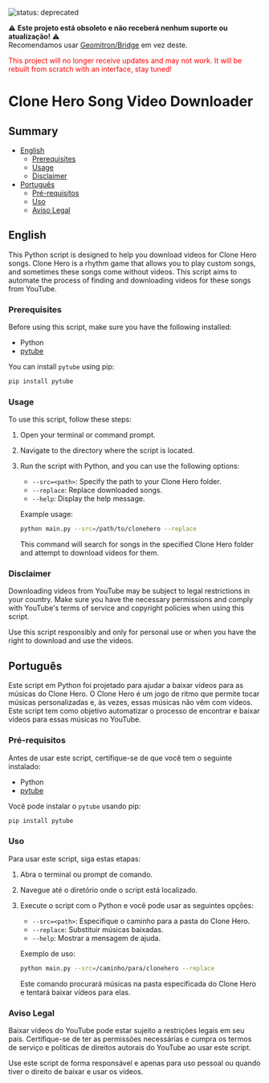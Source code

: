 ![status: deprecated](https://img.shields.io/badge/status-deprecated-red)

⚠️ **Este projeto está obsoleto e não receberá nenhum suporte ou atualização!** ⚠️  
Recomendamos usar [Geomitron/Bridge](https://github.com/Geomitron/Bridge) em vez deste.




<p style="color:red">This project will no longer receive updates and may not work. It will be rebuilt from scratch with an interface, stay tuned!</p>

# Clone Hero Song Video Downloader

## Summary

- [English](#english)
  - [Prerequisites](#prerequisites)
  - [Usage](#usage)
  - [Disclaimer](#disclaimer)
- [Português](#português)
  - [Pré-requisitos](#pré-requisitos)
  - [Uso](#uso)
  - [Aviso Legal](#aviso-legal)

## English

This Python script is designed to help you download videos for Clone Hero songs. Clone Hero is a rhythm game that allows you to play custom songs, and sometimes these songs come without videos. This script aims to automate the process of finding and downloading videos for these songs from YouTube.

### Prerequisites

Before using this script, make sure you have the following installed:

- Python
- [pytube](https://python-pytube.readthedocs.io/en/latest/)

You can install `pytube` using pip:

```bash
pip install pytube
```

### Usage

To use this script, follow these steps:

1. Open your terminal or command prompt.

2. Navigate to the directory where the script is located.

3. Run the script with Python, and you can use the following options:

   - `--src=<path>`: Specify the path to your Clone Hero folder.
   - `--replace`: Replace downloaded songs.
   - `--help`: Display the help message.

   Example usage:

   ```bash
   python main.py --src=/path/to/clonehero --replace
   ```

   This command will search for songs in the specified Clone Hero folder and attempt to download videos for them.

### Disclaimer

Downloading videos from YouTube may be subject to legal restrictions in your country. Make sure you have the necessary permissions and comply with YouTube's terms of service and copyright policies when using this script.

Use this script responsibly and only for personal use or when you have the right to download and use the videos.

## Português

Este script em Python foi projetado para ajudar a baixar vídeos para as músicas do Clone Hero. O Clone Hero é um jogo de ritmo que permite tocar músicas personalizadas e, às vezes, essas músicas não vêm com vídeos. Este script tem como objetivo automatizar o processo de encontrar e baixar vídeos para essas músicas no YouTube.

### Pré-requisitos

Antes de usar este script, certifique-se de que você tem o seguinte instalado:

- Python
- [pytube](https://python-pytube.readthedocs.io/en/latest/)

Você pode instalar o `pytube` usando pip:

```bash
pip install pytube
```

### Uso

Para usar este script, siga estas etapas:

1. Abra o terminal ou prompt de comando.

2. Navegue até o diretório onde o script está localizado.

3. Execute o script com o Python e você pode usar as seguintes opções:

   - `--src=<path>`: Especifique o caminho para a pasta do Clone Hero.
   - `--replace`: Substituir músicas baixadas.
   - `--help`: Mostrar a mensagem de ajuda.

   Exemplo de uso:

   ```bash
   python main.py --src=/caminho/para/clonehero --replace
   ```

   Este comando procurará músicas na pasta especificada do Clone Hero e tentará baixar vídeos para elas.

### Aviso Legal

Baixar vídeos do YouTube pode estar sujeito a restrições legais em seu país. Certifique-se de ter as permissões necessárias e cumpra os termos de serviço e políticas de direitos autorais do YouTube ao usar este script.

Use este script de forma responsável e apenas para uso pessoal ou quando tiver o direito de baixar e usar os vídeos.
